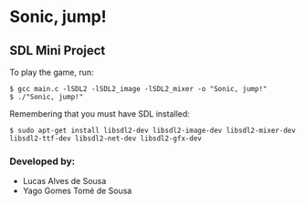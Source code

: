 # Sonic, jump!
## SDL Mini Project

To play the game, run:
```
$ gcc main.c -lSDL2 -lSDL2_image -lSDL2_mixer -o "Sonic, jump!"
$ ./"Sonic, jump!"
```

Remembering that you must have SDL installed:
```
$ sudo apt-get install libsdl2-dev libsdl2-image-dev libsdl2-mixer-dev libsdl2-ttf-dev libsdl2-net-dev libsdl2-gfx-dev
```

### Developed by:
* Lucas Alves de Sousa
* Yago Gomes Tomé de Sousa

